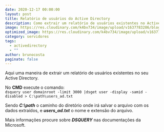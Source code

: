 ```yaml
---
date: 2020-12-17 00:00:00
layout: post
title: Relatório de usuários do Active Directory
description: Como extrair um relatório de usuários existentes no Active Directory.
image: https://res.cloudinary.com/k4bv734/image/upload/v1637783286/blog/active-directory_ugsuli.jpg
optimized_image: https://res.cloudinary.com/k4bv734/image/upload/v1637783286/blog/active-directory_optimized_ckazmr.jpg
category: servidores
tags:
  - activedirectory
  - ""
author: brunocosta
paginate: false
---
```

Aqui uma maneira de extrair um relatório de usuários existentes no seu Active Directory.

No **CMD** execute o comando:  
`dsquery user domainroot -limit 3000 |dsget user -display -samid -disabled > C:\path\users_ad.txt`  

Sendo ***C:\path*** o caminho do diretório onde irá salvar o arquivo com os dados extraídos, e ***users_ad.txt*** o nome e extensão do arquivo.

Mais informações procure sobre ***DSQUERY*** nas documentações da Microsoft.